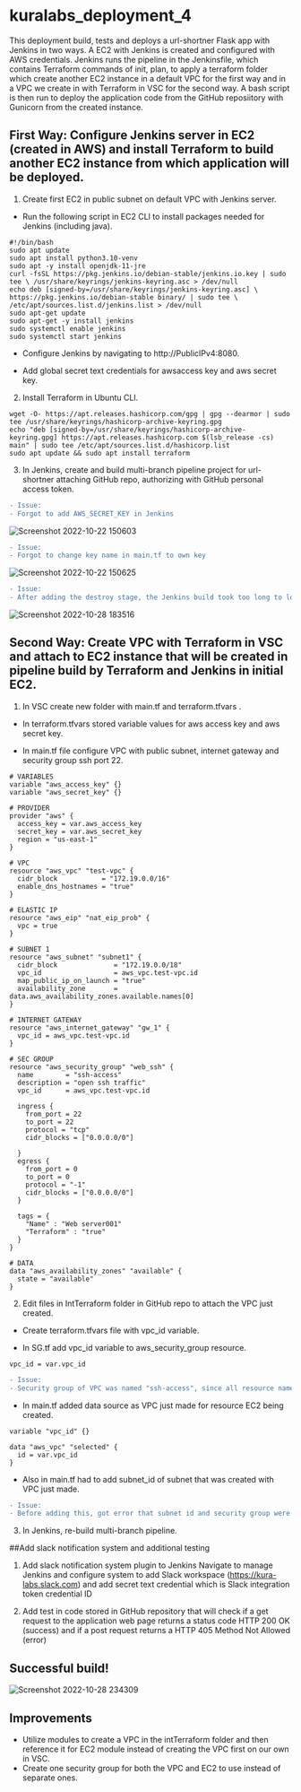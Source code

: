 # kuralabs_deployment_4

This deployment build, tests and deploys a url-shortner Flask app with Jenkins in two ways. A EC2 with Jenkins is created and configured with AWS credentials. Jenkins runs the pipeline in the Jenkinsfile, which contains Terraform commands of init, plan, to apply a terraform folder which create another EC2 instance in a default VPC for the first way and in a VPC we create in with Terraform in VSC for the second way. A bash script is then run to deploy the application code from the GitHub reposiitory with Gunicorn from the created instance.  

## First Way: Configure Jenkins server in EC2 (created in AWS) and install Terraform to build another EC2 instance from which application will be deployed.

1. Create first EC2 in public subnet on default VPC with Jenkins server.

- Run the following script in EC2 CLI to install packages needed for Jenkins (including java).
```
#!/bin/bash
sudo apt update
sudo apt install python3.10-venv
sudo apt -y install openjdk-11-jre
curl -fsSL https://pkg.jenkins.io/debian-stable/jenkins.io.key | sudo tee \ /usr/share/keyrings/jenkins-keyring.asc > /dev/null
echo deb [signed-by=/usr/share/keyrings/jenkins-keyring.asc] \ https://pkg.jenkins.io/debian-stable binary/ | sudo tee \ /etc/apt/sources.list.d/jenkins.list > /dev/null
sudo apt-get update
sudo apt-get -y install jenkins
sudo systemctl enable jenkins
sudo systemctl start jenkins
```

- Configure Jenkins by navigating to http://PublicIPv4:8080.

- Add global secret text credentials for awsaccess key and aws secret key.

2. Install Terraform in Ubuntu CLI.
```
wget -O- https://apt.releases.hashicorp.com/gpg | gpg --dearmor | sudo tee /usr/share/keyrings/hashicorp-archive-keyring.gpg
echo "deb [signed-by=/usr/share/keyrings/hashicorp-archive-keyring.gpg] https://apt.releases.hashicorp.com $(lsb_release -cs) main" | sudo tee /etc/apt/sources.list.d/hashicorp.list
sudo apt update && sudo apt install terraform
```

3. In Jenkins, create and build multi-branch pipeline project for url-shortner attaching GitHub repo, authorizing with GitHub personal access token.

```diff
- Issue:
- Forgot to add AWS_SECRET_KEY in Jenkins
```
![Screenshot 2022-10-22 150603](https://user-images.githubusercontent.com/108698688/198812425-2cfde520-d12f-4b5a-885a-21583bcc6ef2.jpg)

```diff
- Issue:
- Forgot to change key name in main.tf to own key
```
![Screenshot 2022-10-22 150625](https://user-images.githubusercontent.com/108698688/198812427-f3bcd987-e6aa-494c-9615-44c2d52fc01a.jpg)

```diff
- Issue:
- After adding the destroy stage, the Jenkins build took too long to load due to resource contention had to abort and reboot EC2. 
```
![Screenshot 2022-10-28 183516](https://user-images.githubusercontent.com/108698688/198812433-03cab743-1cae-4a6f-b3dc-1379b8c6debc.jpg)


## Second Way: Create VPC with Terraform in VSC and attach to EC2 instance that will be created in pipeline build by Terraform and Jenkins in initial EC2.

1. In VSC create new folder with main.tf and terraform.tfvars .

 - In terraform.tfvars stored variable values for aws access key and aws secret key.
 
 - In main.tf file configure VPC with public subnet, internet gateway and security group ssh port 22. 
```
# VARIABLES
variable "aws_access_key" {}
variable "aws_secret_key" {}

# PROVIDER
provider "aws" {
  access_key = var.aws_access_key
  secret_key = var.aws_secret_key
  region = "us-east-1"
}

# VPC
resource "aws_vpc" "test-vpc" {
  cidr_block           = "172.19.0.0/16"
  enable_dns_hostnames = "true"
}

# ELASTIC IP 
resource "aws_eip" "nat_eip_prob" {
  vpc = true
}

# SUBNET 1
resource "aws_subnet" "subnet1" {
  cidr_block              = "172.19.0.0/18"
  vpc_id                  = aws_vpc.test-vpc.id
  map_public_ip_on_launch = "true"
  availability_zone       = data.aws_availability_zones.available.names[0]
}

# INTERNET GATEWAY
resource "aws_internet_gateway" "gw_1" {
  vpc_id = aws_vpc.test-vpc.id
}

# SEC GROUP
resource "aws_security_group" "web_ssh" {
  name        = "ssh-access"
  description = "open ssh traffic"
  vpc_id      = aws_vpc.test-vpc.id

  ingress {
    from_port = 22
    to_port = 22
    protocol = "tcp"
    cidr_blocks = ["0.0.0.0/0"]

  }
  egress {
    from_port = 0
    to_port = 0
    protocol = "-1"
    cidr_blocks = ["0.0.0.0/0"]
  }

  tags = {
    "Name" : "Web server001"
    "Terraform" : "true"
  }
}

# DATA
data "aws_availability_zones" "available" {
  state = "available"
}
```
2. Edit files in IntTerraform folder in GitHub repo to attach the VPC just created.

- Create terraform.tfvars file with vpc_id variable.

- In SG.tf add vpc_id variable to aws_security_group resource.
```
vpc_id = var.vpc_id
```

```diff
- Issue:
- Security group of VPC was named "ssh-access", since all resource names must be unique I had to change the security group name of this EC2 to "ec2-access" so wouldn't have error.
```

- In main.tf added data source as VPC just made for resource EC2 being created.
```
variable "vpc_id" {}

data "aws_vpc" "selected" {
  id = var.vpc_id
}
```
- Also in main.tf had to add subnet_id of subnet that was created with VPC just made.

```diff
- Issue:
- Before adding this, got error that subnet id and security group were in different networks. 
```

3. In Jenkins, re-build multi-branch pipeline. 

##Add slack notification system and additional testing

1. Add slack notification system plugin to Jenkins 
Navigate to manage Jenkins and configure system to add Slack workspace (https://kura-labs.slack.com) and add secret text credential which is Slack integration token credential ID 

2. Add test in code stored in GitHub repository that will check if a get request to the application web page returns a status code HTTP 200 OK (success) and if a post request returns a HTTP 405 Method Not Allowed (error)

## Successful build!
![Screenshot 2022-10-28 234309](https://user-images.githubusercontent.com/108698688/198812435-3882937c-a051-4e5e-8cc0-e87802fa5be6.jpg)

## Improvements
- Utilize modules to create a VPC in the intTerraform folder and then reference it for EC2 module instead of creating the VPC first on our own in VSC.
- Create one security group for both the VPC and EC2 to use instead of separate ones. 

